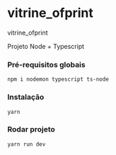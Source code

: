 # vitrine_ofprint

vitrine_ofprint

Projeto Node + Typescript

### Pré-requisitos globais

`npm i nodemon typescript ts-node`

### Instalação

`yarn`

### Rodar projeto

`yarn run dev`
